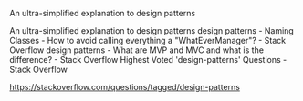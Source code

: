 

An ultra-simplified explanation to design patterns

An ultra-simplified explanation to design patterns
design patterns - Naming Classes - How to avoid calling everything a "WhatEverManager"? - Stack Overflow
design patterns - What are MVP and MVC and what is the difference? - Stack Overflow
Highest Voted 'design-patterns' Questions - Stack Overflow

https://stackoverflow.com/questions/tagged/design-patterns